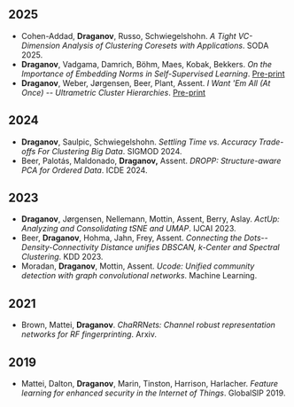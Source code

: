 ## 2025

- Cohen-Addad, **Draganov**, Russo, Schwiegelshohn. *A Tight VC-Dimension Analysis of Clustering Coresets with Applications*. SODA 2025.
- **Draganov**, Vadgama, Damrich, Böhm, Maes, Kobak, Bekkers. *On the Importance of Embedding Norms in Self-Supervised Learning*.
  [Pre-print](https://arxiv.org/pdf/2502.09252)
- **Draganov**, Weber, Jørgensen, Beer, Plant, Assent. *I Want 'Em All (At Once) -- Ultrametric Cluster Hierarchies*.
  [Pre-print](https://arxiv.org/pdf/2502.14018)

## 2024

- **Draganov**, Saulpic, Schwiegelshohn. *Settling Time vs. Accuracy Trade-offs For Clustering Big Data*. SIGMOD 2024.
- Beer, Palotás, Maldonado, **Draganov,** Assent. *DROPP: Structure-aware PCA for Ordered Data*. ICDE 2024.


## 2023

- **Draganov**, Jørgensen, Nellemann, Mottin, Assent, Berry, Aslay. *ActUp: Analyzing and Consolidating tSNE and UMAP*. IJCAI 2023.
- Beer, **Draganov**, Hohma, Jahn, Frey, Assent. *Connecting the Dots--Density-Connectivity Distance unifies DBSCAN, k-Center and Spectral Clustering*. KDD 2023.
- Moradan, **Draganov**, Mottin, Assent. *Ucode: Unified community detection with graph convolutional networks*. Machine Learning.

## 2021

- Brown, Mattei, **Draganov**. *ChaRRNets: Channel robust representation networks for RF fingerprinting*. Arxiv.

## 2019

- Mattei, Dalton, **Draganov**, Marin, Tinston, Harrison, Harlacher. *Feature learning for enhanced security in the Internet of Things*. GlobalSIP 2019.
